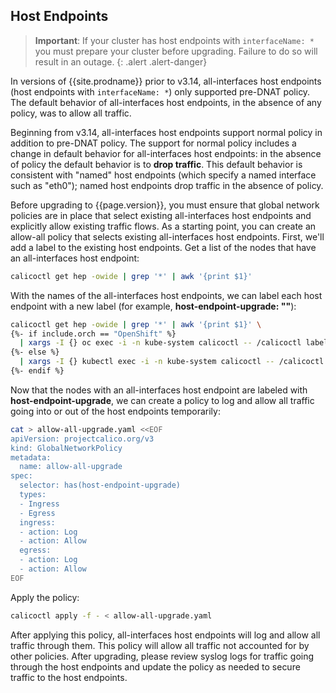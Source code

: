 ## Host Endpoints

> **Important**: If your cluster has host endpoints with `interfaceName: *` you must prepare your cluster before
> upgrading. Failure to do so will result in an outage.
{: .alert .alert-danger}

In versions of {{site.prodname}} prior to v3.14, all-interfaces host endpoints (host endpoints with `interfaceName: *`) only supported pre-DNAT policy.
The default behavior of all-interfaces host endpoints, in the absence of any policy, was to allow all traffic.

Beginning from v3.14, all-interfaces host endpoints support normal policy in addition to pre-DNAT policy.
The support for normal policy includes a change in default behavior for all-interfaces host endpoints: in the absence of policy the default behavior
is to **drop traffic**. This default behavior is consistent with "named" host endpoints (which specify a named interface such as "eth0"); named host endpoints
drop traffic in the absence of policy.

Before upgrading to {{page.version}}, you must ensure that global network policies are in place that select existing all-interfaces host endpoints and
explicitly allow existing traffic flows. As a starting point, you can create an allow-all policy that selects existing all-interfaces host endpoints.
First, we'll add a label to the existing host endpoints. Get a list of the nodes that have an all-interfaces host endpoint:

```bash
calicoctl get hep -owide | grep '*' | awk '{print $1}'
```

With the names of the all-interfaces host endpoints, we can label each host endpoint with a new label (for example, **host-endpoint-upgrade: ""**):

```bash
calicoctl get hep -owide | grep '*' | awk '{print $1}' \
{%- if include.orch == "OpenShift" %}
  | xargs -I {} oc exec -i -n kube-system calicoctl -- /calicoctl label hostendpoint {} host-endpoint-upgrade=
{%- else %}
  | xargs -I {} kubectl exec -i -n kube-system calicoctl -- /calicoctl label hostendpoint {} host-endpoint-upgrade=
{%- endif %}
```

Now that the nodes with an all-interfaces host endpoint are labeled with **host-endpoint-upgrade**, we can create a policy to log and allow all traffic
going into or out of the host endpoints temporarily:

```bash
cat > allow-all-upgrade.yaml <<EOF
apiVersion: projectcalico.org/v3
kind: GlobalNetworkPolicy
metadata:
  name: allow-all-upgrade
spec:
  selector: has(host-endpoint-upgrade)
  types:
  - Ingress
  - Egress
  ingress:
  - action: Log
  - action: Allow
  egress:
  - action: Log
  - action: Allow
EOF
```

Apply the policy:

```bash
calicoctl apply -f - < allow-all-upgrade.yaml
```

After applying this policy, all-interfaces host endpoints will log and allow all traffic through them.
This policy will allow all traffic not accounted for by other policies.
After upgrading, please review syslog logs for traffic going through the host endpoints and update the policy as needed to secure traffic to the host endpoints.
